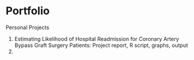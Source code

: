 # Portfolio
Personal Projects

1. Estimating Likelihood of Hospital Readmission for Coronary Artery Bypass Graft Surgery Patients: Project report, R script, graphs, output
3. 
